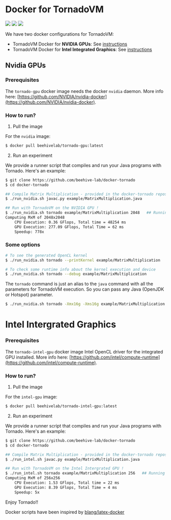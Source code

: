 # Docker for TornadoVM

![](https://img.shields.io/docker/pulls/beehivelab/tornado-gpu.svg?color=green&label=docker%20pulls%20nvidia)  ![](https://img.shields.io/docker/pulls/beehivelab/tornado-intel-gpu.svg?color=blue&label=docker%20pulls%20intel)  [![](https://img.shields.io/badge/License-Apache%202.0-orange.svg)](https://opensource.org/licenses/Apache-2.0)

We have two docker configurations for TornadoVM:

* TornadoVM Docker for **NVIDIA GPUs**: See [instructions](https://github.com/beehive-lab/docker-tornado#nvidia-gpus)
* TornadoVM Docker for **Intel Integrated Graphics**: See [instructions](https://github.com/beehive-lab/docker-tornado#intel-intergrated-graphics)


## Nvidia GPUs

### Prerequisites

The `tornado-gpu` docker image needs the docker `nvidia` daemon.  More info here: [https://github.com/NVIDIA/nvidia-docker](https://github.com/NVIDIA/nvidia-docker).

### How to run?

1) Pull the image

For the `nvidia` image:
```bash
$ docker pull beehivelab/tornado-gpu:latest
```

2) Run an experiment

We provide a runner script that compiles and run your Java programs with Tornado. Here's an example:

```bash
$ git clone https://github.com/beehive-lab/docker-tornado
$ cd docker-tornado

## Compile Matrix Multiplication - provided in the docker-tornado repository
$ ./run_nvidia.sh javac.py example/MatrixMultiplication.java

## Run with TornadoVM on the NVIDIA GPU !
$ ./run_nvidia.sh tornado example/MatrixMultiplication 2048   ## Running on NVIDIA GP100
Computing MxM of 2048x2048
	CPU Execution: 0.36 GFlops, Total time = 48254 ms
	GPU Execution: 277.09 GFlops, Total Time = 62 ms
	Speedup: 778x 
```

### Some options

```bash
# To see the generated OpenCL kernel
$ ./run_nvidia.sh tornado --printKernel example/MatrixMultiplication

# To check some runtime info about the kernel execution and device
$ ./run_nvidia.sh tornado --debug example/MatrixMultiplication
```

The `tornado` command is just an alias to the `java` command with all the parameters for TornadoVM execution. So you can pass any Java (OpenJDK or Hotspot) parameter.

```bash
$ ./run_nvidia.sh tornado -Xmx16g -Xms16g example/MatrixMultiplication
```

# Intel Intergrated Graphics

### Prerequisites

The `tornado-intel-gpu` docker image Intel OpenCL driver for the integrated GPU installed.  More info here: [https://github.com/intel/compute-runtime](https://github.com/intel/compute-runtime).

### How to run?

1) Pull the image

For the `intel-gpu` image:
```bash
$ docker pull beehivelab/tornado-intel-gpu:latest
```
2) Run an experiment

We provide a runner script that compiles and run your Java programs with Tornado. Here's an example:

```bash
$ git clone https://github.com/beehive-lab/docker-tornado
$ cd docker-tornado

## Compile Matrix Multiplication - provided in the docker-tornado repository
$ ./run_intel.sh javac.py example/MatrixMultiplication.java

## Run with TornadoVM on the Intel Intergrated GPU !
$ ./run_intel.sh tornado example/MatrixMultiplication 256   ## Running on Intel(R) Gen9 HD Graphics
Computing MxM of 256x256
	CPU Execution: 1.53 GFlops, Total time = 22 ms
	GPU Execution: 8.39 GFlops, Total Time = 4 ms
	Speedup: 5x

```


Enjoy Tornado!! 

Docker scripts have been inspired by [blang/latex-docker](https://github.com/blang/latex-docker)

